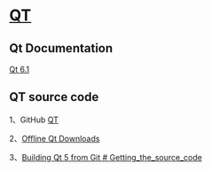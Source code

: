 # [QT](https://www.qt.io/)



## Qt Documentation 

[Qt 6.1](https://doc.qt.io/qt-6/index.html) 

## QT source code

1、GitHub [QT](https://github.com/qt)

2、[Offline Qt Downloads](https://www.qt.io/offline-installers)

3、[Building Qt 5 from Git # Getting_the_source_code](https://wiki.qt.io/Building_Qt_5_from_Git#Getting_the_source_code)

